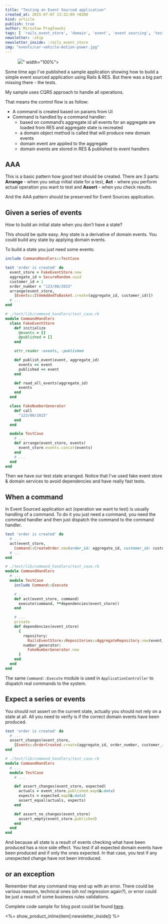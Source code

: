 ```yaml
---
title: "Testing an Event Sourced application"
created_at: 2015-07-07 13:32:09 +0200
kind: article
publish: true
author: Mirosław Pragłowski
tags: [ 'rails_event_store', 'domain', 'event', 'event sourcing', 'tests', 'TDD' ]
newsletter: :skip
newsletter_inside: :rails_event_store
img: "events/car-vehicle-motion-power.jpg"
---
```


<p>
  <figure>
    <img src="<%= src_fit("events/car-vehicle-motion-power.jpg") %>" width="100%">
  </figure>
</p>

Some time ago I’ve published a sample application showing how to build a simple event sourced application using Rails &amp; RES. But there was a big part missing there - the tests.

My sample uses CQRS approach to handle all operations.

<!-- more -->

That means the control flow is as follow:

* A command is created based on params from UI
* Command is handled by a command handler:
  * based on command’s aggregate id all events for an aggregate are loaded from RES and aggregate state is recreated
  * a domain object method is called that will produce new domain events
  * domain event are applied to the aggregate
  * domain events are stored in RES & published to event handlers

## AAA
This is a basic pattern how good test should be created. There are 3 parts: **Arrange** - when you setup initial state for a test, **Act** - where you perform actual operation you want to test and **Assert** - when you check results.

And the AAA pattern should be preserved for Event Sources application.

## Given a series of events
How to build an initial state when you don’t have a state?

This should be quite easy. Any state is a derivative of domain events. You could build any state by applying domain events.

To build a state you just need some events:

```ruby
include CommandHandlers::TestCase

test 'order is created' do
  event_store = FakeEventStore.new
  aggregate_id = SecureRandom.uuid
  customer_id = 1
  order_number = "123/08/2015"
  arrange(event_store,
    [Events::ItemAddedToBasket.create(aggregate_id, customer_id)])
  # ...
end

# ./test/lib/command_handlers/test_case.rb
module CommandHandlers
  class FakeEventStore
    def initialize
      @events = []
      @published = []
    end

    attr_reader :events, :published

    def publish_event(event, aggregate_id)
      events << event
      published << event
    end

    def read_all_events(aggregate_id)
      events
    end
  end

  class FakeNumberGenerator
    def call
      "123/08/2015"
    end
  end

  module TestCase
    # ...
    def arrange(event_store, events)
      event_store.events.concat(events)
    end
    # ...
  end
end
```

Then we have our test state arranged. Notice that I've used fake event store & domain services to avoid dependencies and have really fast tests.

## When a command

In Event Sourced application act (operation we want to test) is usually handling of a command. To do it you just need a command, you need the command handler and then just dispatch the command to the command handler.

```ruby
test 'order is created' do
  # ...
  act(event_store,
    Command::CreateOrder.new(order_id: aggregate_id, customer_id: customer_id))
  # ...
end

# ./test/lib/command_handlers/test_case.rb
module CommandHandlers
  # ...
  module TestCase
    include Command::Execute

    # ...
    def act(event_store, command)
      execute(command, **dependencies(event_store))
    end

    # ...
    private
    def dependencies(event_store)
      {
        repository:
          RailsEventStore::Repositories::AggregateRepository.new(event_store),
        number_generator:
          FakeNumberGenerator.new
      }
    end
  end
end
```

The same `Command::Execute` module is used in `ApplicationController` to dispatch real commands to the system.

## Expect a series or events

You should not assert on the current state, actually you should not rely on a state at all. All you need to verify is if the correct domain events have been produced.

```ruby
test 'order is created' do
  # ...
  assert_changes(event_store,
    [Events::OrderCreated.create(aggregate_id, order_number, customer_id)])
end

# ./test/lib/command_handlers/test_case.rb
module CommandHandlers
  # ...
  module TestCase
    # ...

    def assert_changes(event_store, expected)
      actuals = event_store.published.map(&:data)
      expects = expected.map(&:data)
      assert_equal(actuals, expects)
    end

    def assert_no_changes(event_store)
      assert_empty(event_store.published)
    end
  end
end
```

And because all state is a result of events checking what have been produced has a nice side effect. You test if all expected domain events have been produced and if only the ones expected. In that case, you test if any unexpected change have not been introduced.

## or an exception

Remember that any command may end up with an error. There could be various reasons, technical ones (oh no! regression again?), or error could be just a result of some business rules validations.

Complete code sample for blog post could be found [here](https://github.com/mpraglowski/cqrs-es-sample-with-res).

<%= show_product_inline(item[:newsletter_inside]) %>
